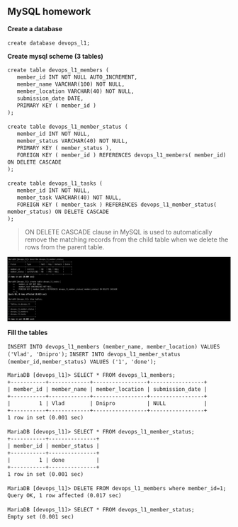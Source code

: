 ## MySQL homework

**Create a database**

`create database devops_l1;`

**Create mysql scheme (3 tables)**

```
create table devops_l1_members (
   member_id INT NOT NULL AUTO_INCREMENT,
   member_name VARCHAR(100) NOT NULL,
   member_location VARCHAR(40) NOT NULL,
   submission_date DATE,
   PRIMARY KEY ( member_id )
);

create table devops_l1_member_status (
   member_id INT NOT NULL,
   member_status VARCHAR(40) NOT NULL,
   PRIMARY KEY ( member_status ),
   FOREIGN KEY ( member_id ) REFERENCES devops_l1_members( member_id) ON DELETE CASCADE
);

create table devops_l1_tasks (
   member_id INT NOT NULL,
   member_task VARCHAR(40) NOT NULL,
   FOREIGN KEY ( member_task ) REFERENCES devops_l1_member_status( member_status) ON DELETE CASCADE
);
```
> ON DELETE CASCADE clause in MySQL is used to automatically remove the matching records from the child table when we delete the rows from the parent table.

![tables](images/Screenshot%202022-10-22%20at%2021.07.00.png)

**Fill the tables**

`INSERT INTO devops_l1_members (member_name, member_location) VALUES ('Vlad', 'Dnipro');`
`INSERT INTO devops_l1_member_status (member_id,member_status) VALUES ('1', 'done');`
```
MariaDB [devops_l1]> SELECT * FROM devops_l1_members;
+-----------+-------------+-----------------+-----------------+
| member_id | member_name | member_location | submission_date |
+-----------+-------------+-----------------+-----------------+
|         1 | Vlad        | Dnipro          | NULL            |
+-----------+-------------+-----------------+-----------------+
1 row in set (0.001 sec)

MariaDB [devops_l1]> SELECT * FROM devops_l1_member_status;
+-----------+---------------+
| member_id | member_status |
+-----------+---------------+
|         1 | done          |
+-----------+---------------+
1 row in set (0.001 sec)

MariaDB [devops_l1]> DELETE FROM devops_l1_members where member_id=1;
Query OK, 1 row affected (0.017 sec)

MariaDB [devops_l1]> SELECT * FROM devops_l1_member_status;
Empty set (0.001 sec)
```
